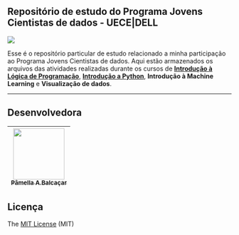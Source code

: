 ## Repositório de estudo do Programa Jovens Cientistas de dados - UECE|DELL

[<img src="https://lh3.googleusercontent.com/proxy/nt7wrFFzTnUxW9FJ0oo617tTyBLO1Jg3pqCKb0lK7jJECyPnvsjoHHJOzbWF-LnzGNEKeRNRqG8QWw3eQLmDx5xQaPNxHLtnwEx_FzmPZSrca6W7ZCBEfhCiG1vkrzsRTg">](http://leadfortaleza.com.br/dal/selecao-emc-2020-01/)

Esse é o repositório particular de estudo relacionado a minha participação ao Programa Jovens Cientistas de dados. Aqui estão armazenados os arquivos das atividades realizadas durante os cursos de [**Introdução à Lógica de Programação**](https://github.com/pamellabiotec/PJCD/tree/main/Introdu%C3%A7%C3%A3o%20a%20l%C3%B3gica%20de%20programa%C3%A7%C3%A3o), [**Introdução a Python**](https://github.com/pamellabiotec/PJCD/tree/main/Introdu%C3%A7%C3%A3o%20a%20Python), **Introdução à Machine Learning** e **Visualização de dados**.

***

## Desenvolvedora
| [<img src="https://avatars3.githubusercontent.com/u/34974649?s=460&u=cbaf67211a4451e245cd48c41971b9eb1f874a53&v=4" width=115><br><sub>Pâmella A.Balcaçar</sub>](https://github.com/pamellabiotec) |
|---|

## Licença

The [MIT License](https://api.github.com/licenses/mit) (MIT)